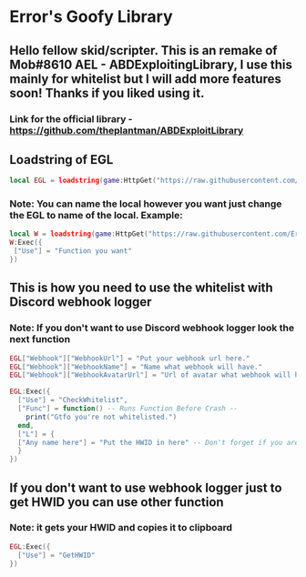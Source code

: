 # Error's Goofy Library

## Hello fellow skid/scripter. This is an remake of Mob#8610 AEL - ABDExploitingLibrary, I use this mainly for whitelist but I will add more features soon! Thanks if you liked using it.
### Link for the official library - https://github.com/theplantman/ABDExploitLibrary
## Loadstring of EGL
```lua
local EGL = loadstring(game:HttpGet("https://raw.githubusercontent.com/Error7073/ErrorsGoofyLibrary/main/EGL.lua"))()
```
### Note: You can name the local however you want just change the EGL to name of the local. Example:
```lua
local W = loadstring(game:HttpGet("https://raw.githubusercontent.com/Error7073/ErrorsGoofyLibrary/main/EGL.lua"))()
W:Exec({
 ["Use"] = "Function you want"
})
```
## This is how you need to use the whitelist with Discord webhook logger
### Note: If you don't want to use Discord webhook logger look the next function
```lua
EGL["Webhook"]["WebhookUrl"] = "Put your webhook url here."
EGL["Webhook"]["WebhookName"] = "Name what webhook will have."
EGL["Webhook"]["WebhookAvatarUrl"] = "Url of avatar what webhook will have basically Imgur, Pinterest etc."

EGL:Exec({
  ["Use"] = "CheckWhitelist",
  ["Func"] = function() -- Runs Function Before Crash --
    print("Gtfo you're not whitelisted.")
  end,
  ["L"] = {
  ["Any name here"] = "Put the HWID in here" -- Don't forget if you are adding more than one whitelist you need to put , after the HWID
  }
})
```
## If you don't want to use webhook logger just to get HWID you can use other function
### Note: it gets your HWID and copies it to clipboard
```lua
EGL:Exec({
  ["Use"] = "GetHWID"
})
```
